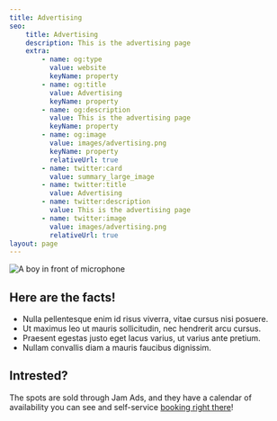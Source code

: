 ```yaml
---
title: Advertising
seo:
    title: Advertising
    description: This is the advertising page
    extra:
        - name: og:type
          value: website
          keyName: property
        - name: og:title
          value: Advertising
          keyName: property
        - name: og:description
          value: This is the advertising page
          keyName: property
        - name: og:image
          value: images/advertising.png
          keyName: property
          relativeUrl: true
        - name: twitter:card
          value: summary_large_image
        - name: twitter:title
          value: Advertising
        - name: twitter:description
          value: This is the advertising page
        - name: twitter:image
          value: images/advertising.png
          relativeUrl: true
layout: page
---
```


![A boy in front of microphone](/images/advertising.png)

## Here are the facts!

-   Nulla pellentesque enim id risus viverra, vitae cursus nisi posuere.
-   Ut maximus leo ut mauris sollicitudin, nec hendrerit arcu cursus.
-   Praesent egestas justo eget lacus varius, ut varius ante pretium.
-   Nullam convallis diam a mauris faucibus dignissim.

## Intrested?

The spots are sold through Jam Ads, and they have a calendar of availability you can see and self-service [booking right there](/thank-you)!
